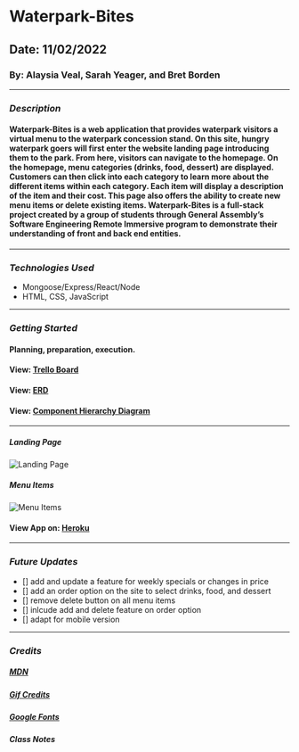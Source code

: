 # Waterpark-Bites

## Date: 11/02/2022

### By: Alaysia Veal, Sarah Yeager, and Bret Borden

---

### **_Description_**

#### Waterpark-Bites is a web application that provides waterpark visitors a virtual menu to the waterpark concession stand. On this site, hungry waterpark goers will first enter the website landing page introducing them to the park. From here, visitors can navigate to the homepage. On the homepage, menu categories (drinks, food, dessert) are displayed. Customers can then click into each category to learn more about the different items within each category. Each item will display a description of the item and their cost. This page also offers the ability to create new menu items or delete existing items. Waterpark-Bites is a full-stack project created by a group of students through General Assembly’s Software Engineering Remote Immersive program to demonstrate their understanding of front and back end entities.

---

### **_Technologies Used_**

- Mongoose/Express/React/Node
- HTML, CSS, JavaScript

---

### **_Getting Started_**

#### Planning, preparation, execution.

#### View: [Trello Board](https://trello.com/b/ZTNv4HLq/project-management)

#### View: [ERD](https://postimg.cc/62zFTgJX)

#### View: [Component Hierarchy Diagram](https://postimg.cc/kVLLD0pL)

---

##### Landing Page

![Landing Page](https://user-images.githubusercontent.com/95553482/199534633-fa27735a-bfce-49fb-a94e-c1f0922aa6bc.png)

##### Menu Items

![Menu Items](https://user-images.githubusercontent.com/95553482/199534886-26ce5cfc-7340-467a-86c0-2ef48a12ffe8.png)

#### View App on: [Heroku](https://waterpark-bites.herokuapp.com/)

---

### **_Future Updates_**

- [] add and update a feature for weekly specials or changes in price
- [] add an order option on the site to select drinks, food, and dessert
- [] remove delete button on all menu items
- [] inlcude add and delete feature on order option
- [] adapt for mobile version

---

### **_Credits_**

##### [MDN](https://developer.mozilla.org/en-US/)

##### [Gif Credits](Giphy.com)

##### [Google Fonts](https://fonts.google.com/specimen/Londrina+Solid)

##### Class Notes
